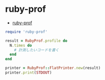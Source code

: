# ruby-prof
- [ruby-prof](https://ruby-prof.github.io/)

```ruby
require 'ruby-prof'

result = RubyProf.profile do
  N.times do
    # 計測したいコードを書く
  end
end

printer = RubyProf::FlatPrinter.new(result)
printer.print(STDOUT)
````
